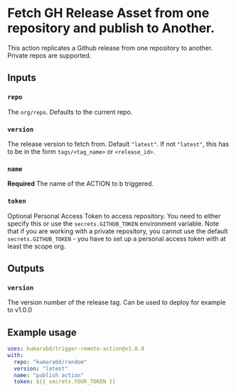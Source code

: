 # Fetch GH Release Asset from one repository and publish to Another.

This action replicates a Github release from one repository to another. Private repos are supported.

## Inputs

### `repo`

The `org/repo`. Defaults to the current repo.

### `version`

The release version to fetch from. Default `"latest"`. If not `"latest"`, this has to be in the form `tags/<tag_name>` or `<release_id>`.

### `name`

**Required** The name of the ACTION to b triggered.

### `token`

Optional Personal Access Token to access repository. You need to either specify this or use the ``secrets.GITHUB_TOKEN`` environment variable. Note that if you are working with a private repository, you cannot use the default ``secrets.GITHUB_TOKEN`` - you have to set up a personal access token with at least the scope org.

## Outputs

### `version`

The version number of the release tag. Can be used to deploy for example to v1.0.0

## Example usage

```yaml
uses: kumarabd/trigger-remote-action@v1.0.0
with:
  repo: "kumarabd/random"
  version: "latest"
  name: "publish action"
  token: ${{ secrets.YOUR_TOKEN }}
```